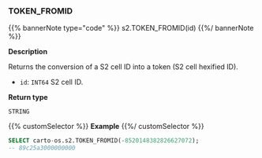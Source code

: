 ### TOKEN_FROMID

{{% bannerNote type="code" %}}
s2.TOKEN_FROMID(id)
{{%/ bannerNote %}}

**Description**

Returns the conversion of a S2 cell ID into a token (S2 cell hexified ID).

* `id`: `INT64` S2 cell ID.

**Return type**

`STRING`

{{% customSelector %}}
**Example**
{{%/ customSelector %}}

```sql
SELECT carto-os.s2.TOKEN_FROMID(-8520148382826627072);
-- 89c25a3000000000
```


